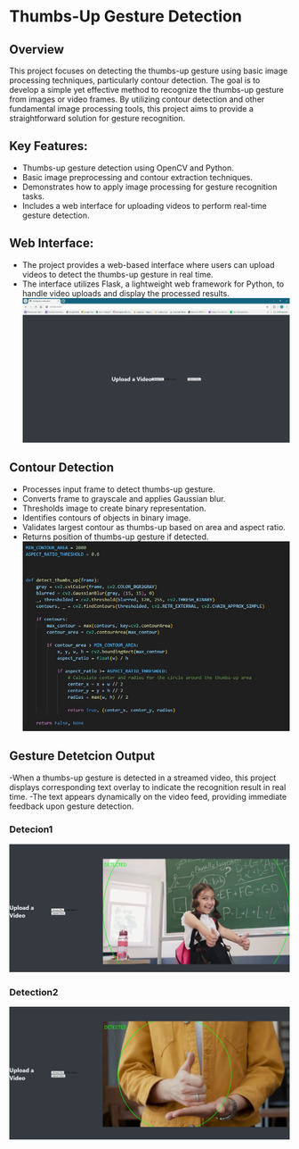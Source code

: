  # Thumbs-Up Gesture Detection

## Overview 
This project focuses on detecting the thumbs-up gesture using basic image processing techniques, particularly contour detection. The goal is to develop a simple yet effective method to recognize the thumbs-up gesture from images or video frames. By utilizing contour detection and other fundamental image processing tools, this project aims to provide a straightforward solution for gesture recognition.

## Key Features:
- Thumbs-up gesture detection using OpenCV and Python.
- Basic image preprocessing and contour extraction techniques.
- Demonstrates how to apply image processing for gesture recognition tasks.
- Includes a web interface for uploading videos to perform real-time gesture detection.

## Web Interface:
- The project provides a web-based interface where users can upload videos to detect the thumbs-up gesture in real time.
- The interface utilizes Flask, a lightweight web framework for Python, to handle video uploads and display the processed results.
  ![Alt Text](https://github.com/AhmedAslam28/Gesture-Detection/blob/ad362786d8976a893fc3b659fb76262e4545cadb/Gesture%20outputs/web%20page.jpg)

## Contour Detection
- Processes input frame to detect thumbs-up gesture.
- Converts frame to grayscale and applies Gaussian blur.
- Thresholds image to create binary representation.
- Identifies contours of objects in binary image.
- Validates largest contour as thumbs-up based on area and aspect ratio.
- Returns position of thumbs-up gesture if detected.
![Alt Text](https://github.com/AhmedAslam28/Gesture-Detection/blob/a16c41d81180d225f4382cb82a56338c156f2a03/Gesture%20outputs/contour%20.jpg)

## Gesture Detetcion Output
-When a thumbs-up gesture is detected in a streamed video, this project displays corresponding text overlay to indicate the recognition result in real time.
-The text appears dynamically on the video feed, providing immediate feedback upon gesture detection.
### Detecion1
![Alt Text](https://github.com/AhmedAslam28/Gesture-Detection/blob/cecc9e83658af1eb76ccb8c6270809982732280f/Gesture%20outputs/detection1.jpg)

### Detection2
![Alt Text](https://github.com/AhmedAslam28/Gesture-Detection/blob/cecc9e83658af1eb76ccb8c6270809982732280f/Gesture%20outputs/detection2.jpg)
